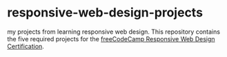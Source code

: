 # responsive-web-design-projects
my projects from learning responsive web design.
This repository contains the five required projects for the [freeCodeCamp Responsive Web Design Certification](https://www.freecodecamp.org/learn/responsive-web-design/).
